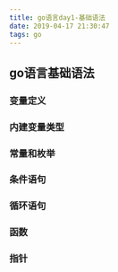 ```yaml
---
title: go语言day1-基础语法
date: 2019-04-17 21:30:47
tags: go
---
```

## go语言基础语法

### 变量定义

### 内建变量类型

### 常量和枚举

### 条件语句

### 循环语句

### 函数

### 指针
